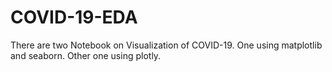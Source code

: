 # COVID-19-EDA
There are two Notebook on Visualization of COVID-19.
One using matplotlib and seaborn.
Other one using plotly.
